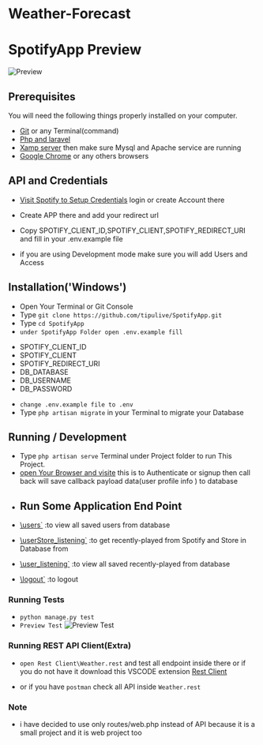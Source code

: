 ﻿# Weather-Forecast

# SpotifyApp Preview 
![Preview](https://user-images.githubusercontent.com/80526946/164886008-a0e03514-be79-4139-aced-c57873d9d86b.gif)


## Prerequisites

You will need the following things properly installed on your computer.

* [Git](https://git-scm.com/) or any Terminal(command)
* [Php and laravel](https://laravel.com/docs/8.x/http-tests) 
* [Xamp server](https://www.apachefriends.org/index.html/) then make sure Mysql and Apache service are running
* [Google Chrome](https://google.com/chrome/) or any others browsers

## API and Credentials

* [Visit Spotify to Setup Credentials](https://developer.spotify.com/dashboard/) login or create Account there

* Create APP there and add your redirect url
* Copy SPOTIFY_CLIENT_ID,SPOTIFY_CLIENT,SPOTIFY_REDIRECT_URI and fill in your .env.example file
* if you are using Development mode make sure you will add Users and Access 

## Installation('Windows')

* Open Your Terminal or Git Console
* Type `git clone https://github.com/tipulive/SpotifyApp.git` 
* Type `cd SpotifyApp`
* `under SpotifyApp Folder open .env.example fill`
- SPOTIFY_CLIENT_ID
- SPOTIFY_CLIENT
- SPOTIFY_REDIRECT_URI
- DB_DATABASE
- DB_USERNAME
- DB_PASSWORD

* `change .env.example file to .env`
* Type `php artisan migrate` in your Terminal to migrate your Database




## Running / Development

* Type `php artisan serve` Terminal under Project folder to run This Project.
* [open Your Browser and visite](http://localhost:8000/auth/login)  this is to Authenticate or signup then call back will save callback payload data(user profile info ) to database
- ## Run Some Application End Point
- [\users`](http://localhost:8000/users) :to view all saved users from database
- [\userStore_listening`](http://localhost:8000/userStore_listening) :to get recently-played from Spotify and Store in Database from 

- [\user_listening`](http://localhost:8000/user_listening) :to view all saved recently-played from database

- [\logout`](http://localhost:8000/logout) :to logout 


### Running Tests 

* `python manage.py test`
* `Preview Test`
![Preview Test](https://user-images.githubusercontent.com/15068184/129511257-683c9ddb-7ed6-492a-b9bc-f4327cb9aed2.gif)


### Running REST API Client(Extra)

* `open Rest Client\Weather.rest` and test all endpoint inside there or if you do not have it download this VSCODE extension [Rest Client](https://marketplace.visualstudio.com/items?itemName=humao.rest-client)

* or if you have `postman` check all API inside `Weather.rest`

### Note

* i have decided to use only routes/web.php instead of API because it is a small project and it is web project too
